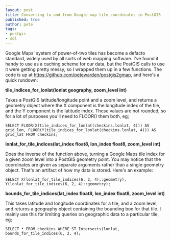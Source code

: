 ```yaml
---
layout: post
title: Converting to and from Google map tile coordinates in PostGIS
published: true
author: pete
tags:
- postgis
- sql
---
```


Google Maps' system of power-of-two tiles has become a defacto standard, widely used by all sorts of web mapping software. I've found it handy to use as a caching scheme for our data, but the PostGIS calls to use it were getting pretty messy, so I wrapped them up in a few functions. The code is up at https://github.com/petewarden/postgis2gmap, and here's a quick rundown:

**tile_indices_for_lonlat(lonlat geography, zoom_level int)**

Takes a PostGIS latitude/longitude point and a zoom level, and returns a geometry object where the X component is the longitude index of the tile, and the Y component is the latitude index. These values are not rounded, so for a lot of purposes you'll need to FLOOR() them both, eg;

    SELECT FLOOR(X(tile_indices_for_lonlat(checkins.lonlat, 4))) AS grid_lon, FLOOR(Y(tile_indices_for_lonlat(checkins.lonlat, 4))) AS grid_lat FROM checkins;

**lonlat_for_tile_indices(lat_index float8, lon_index float8, zoom_level int)**

Does the inverse of the function above, turning a Google Maps tile index for a given zoom level into a PostGIS geometry point. You may notice that the coordinates are given as separate arguments rather than a single geometry object. That's an artifact of how my data is stored. Here's an example:

    SELECT X(lonlat_for_tile_indices(6, 2, 4)::geometry), Y(lonlat_for_tile_indices(6, 2, 4)::geometry);

**bounds_for_tile_indices(lat_index float8, lon_index float8, zoom_level int)**

This takes latitude and longitude coordinates for a tile, and a zoom level, and returns a geography object containing the bounding box for that tile. I mainly use this for limiting queries on geographic data to a particular tile, eg;

    SELECT * FROM checkins WHERE ST_Intersects(lonlat, bounds_for_tile_indices(6, 2, 4);